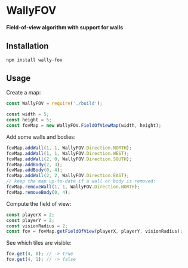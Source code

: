 # WallyFOV

#### Field-of-view algorithm with support for walls

## Installation

~~~
npm install wally-fov
~~~

## Usage

Create a map:
~~~js
const WallyFOV = require('./build');

const width = 5;
const height = 5;
const fovMap = new WallyFOV.FieldOfViewMap(width, height);
~~~

Add some walls and bodies:
~~~js
fovMap.addWall(1, 1, WallyFOV.Direction.NORTH);
fovMap.addWall(1, 1, WallyFOV.Direction.WEST);
fovMap.addWall(2, 0, WallyFOV.Direction.SOUTH);
fovMap.addBody(2, 3);
fovMap.addBody(0, 4);
fovMap.addWall(2, 2, WallyFOV.Direction.EAST);
// keep the map up-to-date if a wall or body is removed:
fovMap.removeWall(1, 1, WallyFOV.Direction.NORTH);
fovMap.removeBody(0, 4);
~~~

Compute the field of view:
~~~js
const playerX = 2;
const playerY = 2;
const visionRadius = 2;
const fov = fovMap.getFieldOfView(playerX, playerY, visionRadius);
~~~

See which tiles are visible:
~~~js
fov.get(4, 0); // -> true
fov.get(4, 1); // -> false
~~~